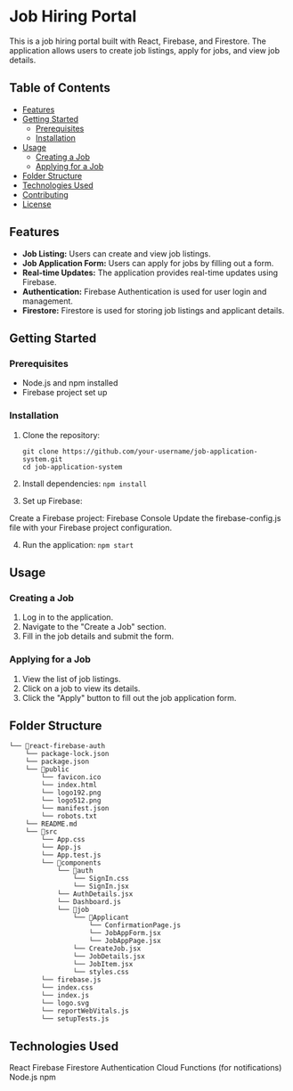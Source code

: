 # Job Hiring Portal

This is a job hiring portal built with React, Firebase, and Firestore. The application allows users to create job listings, apply for jobs, and view job details.

## Table of Contents
- [Features](#features)
- [Getting Started](#getting-started)
  - [Prerequisites](#prerequisites)
  - [Installation](#installation)
- [Usage](#usage)
  - [Creating a Job](#creating-a-job)
  - [Applying for a Job](#applying-for-a-job)
- [Folder Structure](#folder-structure)
- [Technologies Used](#technologies-used)
- [Contributing](#contributing)
- [License](#license)

## Features

- **Job Listing:** Users can create and view job listings.
- **Job Application Form:** Users can apply for jobs by filling out a form.
- **Real-time Updates:** The application provides real-time updates using Firebase.
- **Authentication:** Firebase Authentication is used for user login and management.
- **Firestore:** Firestore is used for storing job listings and applicant details.

## Getting Started

### Prerequisites

- Node.js and npm installed
- Firebase project set up

### Installation

1. Clone the repository:

   ```
   git clone https://github.com/your-username/job-application-system.git
   cd job-application-system
   ```
2. Install dependencies:
   ```npm install```

3. Set up Firebase:

  Create a Firebase project: Firebase Console
  Update the firebase-config.js file with your Firebase project configuration.

4. Run the application:
   ```npm start```
   
## Usage
### Creating a Job
  1. Log in to the application.
  2. Navigate to the "Create a Job" section.
  3. Fill in the job details and submit the form.

### Applying for a Job
1. View the list of job listings.
2. Click on a job to view its details.
3. Click the "Apply" button to fill out the job application form.

## Folder Structure

```
└── 📁react-firebase-auth
    └── package-lock.json
    └── package.json
    └── 📁public
        └── favicon.ico
        └── index.html
        └── logo192.png
        └── logo512.png
        └── manifest.json
        └── robots.txt
    └── README.md
    └── 📁src
        └── App.css
        └── App.js
        └── App.test.js
        └── 📁components
            └── 📁auth
                └── SignIn.css
                └── SignIn.jsx
            └── AuthDetails.jsx
            └── Dashboard.js
            └── 📁job
                └── 📁Applicant
                    └── ConfirmationPage.js
                    └── JobAppForm.jsx
                    └── JobAppPage.jsx
                └── CreateJob.jsx
                └── JobDetails.jsx
                └── JobItem.jsx
                └── styles.css
        └── firebase.js
        └── index.css
        └── index.js
        └── logo.svg
        └── reportWebVitals.js
        └── setupTests.js
```
  
## Technologies Used
React
Firebase
Firestore
Authentication
Cloud Functions (for notifications)
Node.js
npm
